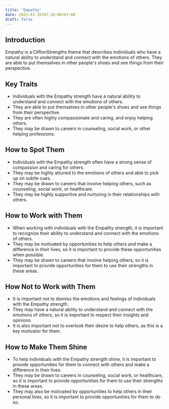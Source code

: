 ```yaml
---
title: 'Empathy'
date: 2025-03-16T07:20:00+07:00
draft: false
---
```


## Introduction

Empathy is a CliftonStrengths theme that describes individuals who have a natural ability to understand and connect with the emotions of others. They are able to put themselves in other people's shoes and see things from their perspective.

## Key Traits

- Individuals with the Empathy strength have a natural ability to understand and connect with the emotions of others.
- They are able to put themselves in other people's shoes and see things from their perspective.
- They are often highly compassionate and caring, and enjoy helping others.
- They may be drawn to careers in counseling, social work, or other helping professions.

## How to Spot Them

- Individuals with the Empathy strength often have a strong sense of compassion and caring for others.
- They may be highly attuned to the emotions of others and able to pick up on subtle cues.
- They may be drawn to careers that involve helping others, such as counseling, social work, or healthcare.
- They may be highly supportive and nurturing in their relationships with others.

## How to Work with Them

- When working with individuals with the Empathy strength, it is important to recognize their ability to understand and connect with the emotions of others.
- They may be motivated by opportunities to help others and make a difference in their lives, so it is important to provide these opportunities when possible.
- They may be drawn to careers that involve helping others, so it is important to provide opportunities for them to use their strengths in these areas.

## How Not to Work with Them

- It is important not to dismiss the emotions and feelings of individuals with the Empathy strength.
- They may have a natural ability to understand and connect with the emotions of others, so it is important to respect their insights and opinions.
- It is also important not to overlook their desire to help others, as this is a key motivator for them.

## How to Make Them Shine

- To help individuals with the Empathy strength shine, it is important to provide opportunities for them to connect with others and make a difference in their lives.
- They may be drawn to careers in counseling, social work, or healthcare, so it is important to provide opportunities for them to use their strengths in these areas.
- They may also be motivated by opportunities to help others in their personal lives, so it is important to provide opportunities for them to do so.
